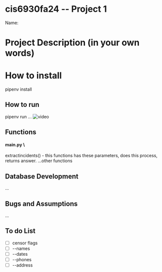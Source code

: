 # cis6930fa24 -- Project 1

Name:

# Project Description (in your own words)


# How to install
pipenv install

## How to run
pipenv run ...
![video](video)


## Functions
#### main.py \
extractincidents() - this functions has these parameters, does this process, returns answer.
...other functions

## Database Development
...

## Bugs and Assumptions
...


## To do List
- [ ] censor flags
- [ ] --names
- [ ] --dates
- [ ] --phones
- [ ] --address